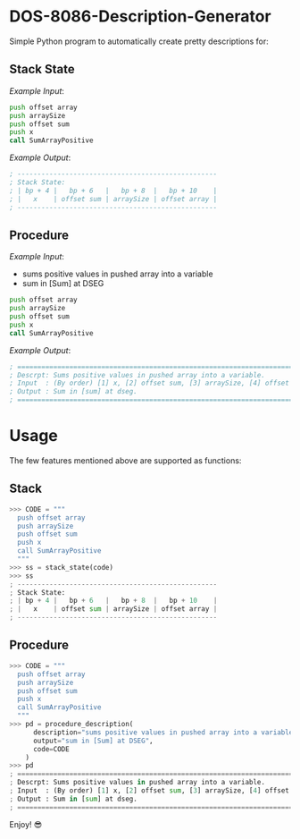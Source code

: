 # DOS-8086-Description-Generator
Simple Python program to automatically create pretty descriptions for:

## Stack State
_Example Input_:
```asm
push offset array
push arraySize
push offset sum
push x
call SumArrayPositive
```
_Example Output_:
```asm
; --------------------------------------------------
; Stack State:
; | bp + 4 |   bp + 6   |   bp + 8  |   bp + 10    |
; |   x    | offset sum | arraySize | offset array |
; --------------------------------------------------
```

## Procedure
_Example Input_:
- sums positive values in pushed array into a variable 
- sum in [Sum] at DSEG
```asm
push offset array
push arraySize
push offset sum
push x
call SumArrayPositive
```
_Example Output_:
```asm
; ===========================================================================
; Descrpt: Sums positive values in pushed array into a variable.
; Input  : (By order) [1] x, [2] offset sum, [3] arraySize, [4] offset array.
; Output : Sum in [sum] at dseg.
; ===========================================================================
```

# Usage
The few features mentioned above are supported as functions:
## Stack
```py
>>> CODE = """
  push offset array
  push arraySize
  push offset sum
  push x
  call SumArrayPositive
  """
>>> ss = stack_state(code)
>>> ss
; --------------------------------------------------
; Stack State:
; | bp + 4 |   bp + 6   |   bp + 8  |   bp + 10    |
; |   x    | offset sum | arraySize | offset array |
; --------------------------------------------------
```

## Procedure
```py
>>> CODE = """
  push offset array
  push arraySize
  push offset sum
  push x
  call SumArrayPositive
  """
>>> pd = procedure_description(
      description="sums positive values in pushed array into a variable",
      output="sum in [Sum] at DSEG",
      code=CODE
    )
>>> pd
; ===========================================================================
; Descrpt: Sums positive values in pushed array into a variable.
; Input  : (By order) [1] x, [2] offset sum, [3] arraySize, [4] offset array.
; Output : Sum in [sum] at dseg.
; ===========================================================================
```



Enjoy! 😎
